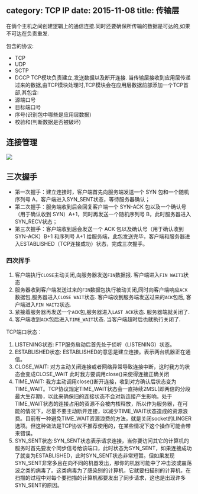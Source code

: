category: TCP IP
date: 2015-11-08
title: 传输层
---

在俩个主机之间创建逻辑上的通信连接.同时还要确保所传输的数据是可达的,如果不可达在负责重发.

包含的协议:
* TCP
* UDP
* SCTP
* DCCP
TCP模块负责建立,发送数据以及断开连接. 当传输层接收到应用层传递过来的数据,由TCP模块处理时,TCP模块会在应用层数据前部添加一个TCP首部,其包含:
* 源端口号
* 目标端口号
* 序号(识别包中哪些是应用层数据)
* 校验和(判断数据是否被破坏)

## 连接管理

![](https://raw.githubusercontent.com/wanggnim/blog-website/images/net/TCP_STATE2.jpg)
## 三次握手
* 第一次握手：建立连接时，客户端首先向服务端发送一个 SYN 包和一个随机序列号 A，客户端进入SYN_SENT状态，等待服务器确认；
* 第二次握手：服务端收到后会回复客户端一个 SYN-ACK 包以及一个确认号（用于确认收到 SYN）A+1，同时再发送一个随机序列号 B，此时服务器进入SYN_RECV状态；
* 第三次握手：客户端收到后会发送一个 ACK 包以及确认号（用于确认收到 SYN-ACK）B+1 和序列号 A+1 给服务端，此包发送完毕，客户端和服务器进入ESTABLISHED（TCP连接成功）状态，完成三次握手。

### 四次挥手
1. 客户端执行`CLOSE`主动关闭,向服务器发送`FIN`数据报. 客户端进入`FIN WAIT1`状态
2. 服务器收到客户端发送过来的`FIN`数据包执行被动关闭,同时向客户端响应`ACK`数据包,服务器进入`CLOSE WAIT`状态. 客户端收到服务端发送过来的`ACK`包后, 客户端进入`FIN WAIT2`状态.
3. 紧接着服务器再发送一个`ACK`包,服务器进入`LAST ACK`状态. 服务器端就关闭了.
4. 客户端收到`ACK`包后进入`TIME_WAIT`状态. 当客户端超时后也就执行关闭了.



TCP端口状态：
1. LISTENING状态: FTP服务启动后首先处于侦听（LISTENING）状态。
2. ESTABLISHED状态: ESTABLISHED的意思是建立连接。表示两台机器正在通信。
3. CLOSE_WAIT: 对方主动关闭连接或者网络异常导致连接中断，这时我方的状态会变成CLOSE_WAIT 此时我方要调用close()来使得连接正确关闭
4. TIME_WAIT: 我方主动调用close()断开连接，收到对方确认后状态变为TIME_WAIT。TCP协议规定TIME_WAIT状态会一直持续2MSL(即两倍的分段最大生存期)，以此来确保旧的连接状态不会对新连接产生影响。处于TIME_WAIT状态的连接占用的资源不会被内核释放，所以作为服务器，在可能的情况下，尽量不要主动断开连接，以减少TIME_WAIT状态造成的资源浪费。目前有一种避免TIME_WAIT资源浪费的方法，就是关闭socket的LINGER选项。但这种做法是TCP协议不推荐使用的，在某些情况下这个操作可能会带来错误。
5. SYN_SENT状态:SYN_SENT状态表示请求连接，当你要访问其它的计算机的服务时首先要发个同步信号给该端口，此时状态为SYN_SENT，如果连接成功了就变为ESTABLISHED，此时SYN_SENT状态非常短暂。但如果发现SYN_SENT非常多且在向不同的机器发出，那你的机器可能中了冲击波或震荡波之类的病毒了。这类病毒为了感染别的计算机，它就要扫描别的计算机，在扫描的过程中对每个要扫描的计算机都要发出了同步请求，这也是出现许多SYN_SENT的原因。


